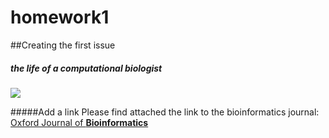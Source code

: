 # homework1
##Creating the first issue
##### the life of a computational biologist
![](http://4.bp.blogspot.com/-M-V6G9lNp34/UdLvOXOvonI/AAAAAAAAEgU/p4o69w6wviI/s500/freedom-lifeisnotfare-500x391.gif)

#####Add a link
Please find attached the link to the bioinformatics journal:  
[Oxford Journal of **Bioinformatics**](http://bioinformatics.oxfordjournals.org/)
